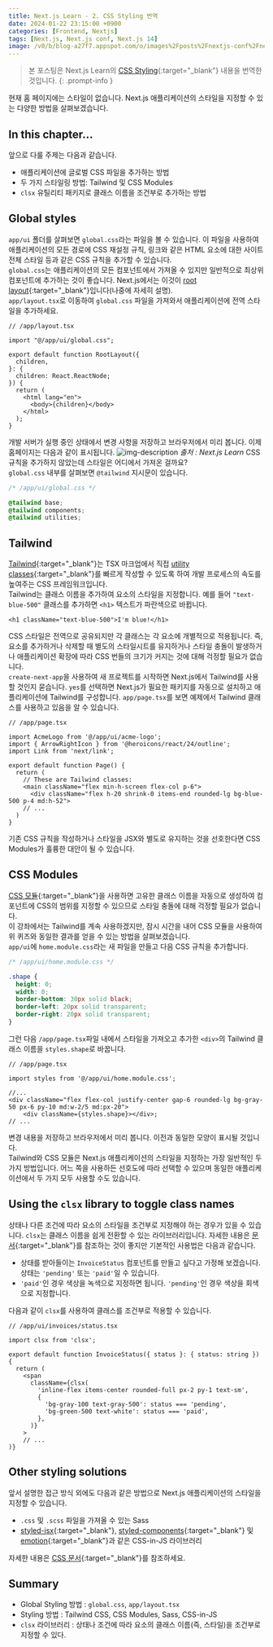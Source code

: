 ```yaml
---
title: Next.js Learn - 2. CSS Styling 번역
date: 2024-01-22 23:15:00 +0900
categories: [Frontend, Nextjs]
tags: [Next.js, Next.js conf, Next.js 14]
image: /v0/b/blog-a27f7.appspot.com/o/images%2Fposts%2Fnextjs-conf%2Fnextjs.png?alt=media&token=09247773-9707-4dd1-b3ca-3fe7f943497a
---
```


> 본 포스팅은 Next.js Learn의 [CSS Styling](https://nextjs.org/learn/dashboard-app/css-styling){:target="\_blank"} 내용을 번역한 것입니다.
{: .prompt-info }

현재 홈 페이지에는 스타일이 없습니다. Next.js 애플리케이션의 스타일을 지정할 수 있는 다양한 방법을 살펴보겠습니다.

## In this chapter...

앞으로 다룰 주제는 다음과 같습니다.

- 애플리케이션에 글로벌 CSS 파일을 추가하는 방법
- 두 가지 스타일링 방법: Tailwind 및 CSS Modules
- `clsx` 유틸리티 패키지로 클래스 이름을 조건부로 추가하는 방법

## Global styles

`app/ui` 폴더를 살펴보면 `global.css`라는 파일을 볼 수 있습니다. 이 파일을 사용하여 애플리케이션의 모든 경로에 CSS 재설정 규칙, 링크와 같은 HTML 요소에 대한 사이트 전체 스타일 등과 같은 CSS 규칙을 추가할 수 있습니다. <br />
`global.css`는 애플리케이션의 모든 컴포넌트에서 가져올 수 있지만 일반적으로 최상위 컴포넌트에 추가하는 것이 좋습니다. Next.js에서는 이것이 [root layout](https://nextjs.org/docs/app/building-your-application/routing/pages-and-layouts#root-layout-required){:target="\_blank"}입니다(나중에 자세히 설명). <br />
`app/layout.tsx`로 이동하여 `global.css` 파일을 가져와서 애플리케이션에 전역 스타일을 추가하세요.

```react
// /app/layout.tsx

import "@/app/ui/global.css";

export default function RootLayout({
  children,
}: {
  children: React.ReactNode;
}) {
  return (
    <html lang="en">
      <body>{children}</body>
    </html>
  );
}
```

개발 서버가 실행 중인 상태에서 변경 사항을 저장하고 브라우저에서 미리 봅니다. 이제 홈페이지는 다음과 같이 표시됩니다.
![img-description](/v0/b/blog-a27f7.appspot.com/o/images%2Fposts%2Fcss-styling%2Fglobal-styling.png?alt=media&token=471ec630-ddcc-4f15-912f-f0d442d59c22)
_출처 : Next.js Learn_
CSS 규칙을 추가하지 않았는데 스타일은 어디에서 가져온 걸까요? <br />
`global.css` 내부를 살펴보면 `@tailwind` 지시문이 있습니다.

```css
/* /app/ui/global.css */

@tailwind base;
@tailwind components;
@tailwind utilities;
```

## Tailwind

[Tailwind](https://tailwindcss.com/){:target="\_blank"}는 TSX 마크업에서 직접 [utility classes](https://tailwindcss.com/docs/utility-first){:target="\_blank"}를 빠르게 작성할 수 있도록 하여 개발 프로세스의 속도를 높여주는 CSS 프레임워크입니다. <br />
Tailwind는 클래스 이름을 추가하여 요소의 스타일을 지정합니다. 예를 들어 `"text-blue-500"` 클래스를 추가하면 `<h1>` 텍스트가 파란색으로 바뀝니다.

```react
<h1 className="text-blue-500">I'm blue!</h1>
```

CSS 스타일은 전역으로 공유되지만 각 클래스는 각 요소에 개별적으로 적용됩니다. 즉, 요소를 추가하거나 삭제할 때 별도의 스타일시트를 유지하거나 스타일 충돌이 발생하거나 애플리케이션 확장에 따라 CSS 번들의 크기가 커지는 것에 대해 걱정할 필요가 없습니다. <br />
`create-next-app`을 사용하여 새 프로젝트를 시작하면 Next.js에서 Tailwind를 사용할 것인지 묻습니다. `yes`를 선택하면 Next.js가 필요한 패키지를 자동으로 설치하고 애플리케이션에 Tailwind를 구성합니다. `app/page.tsx`를 보면 예제에서 Tailwind 클래스를 사용하고 있음을 알 수 있습니다.

```react
// /app/page.tsx

import AcmeLogo from '@/app/ui/acme-logo';
import { ArrowRightIcon } from '@heroicons/react/24/outline';
import Link from 'next/link';

export default function Page() {
  return (
    // These are Tailwind classes:
    <main className="flex min-h-screen flex-col p-6">
      <div className="flex h-20 shrink-0 items-end rounded-lg bg-blue-500 p-4 md:h-52">
    // ...
  )
}
```

기존 CSS 규칙을 작성하거나 스타일을 JSX와 별도로 유지하는 것을 선호한다면 CSS Modules가 훌륭한 대안이 될 수 있습니다.

## CSS Modules

[CSS 모듈](https://nextjs.org/docs/pages/building-your-application/styling){:target="\_blank"}을 사용하면 고유한 클래스 이름을 자동으로 생성하여 컴포넌트에 CSS의 범위를 지정할 수 있으므로 스타일 충돌에 대해 걱정할 필요가 없습니다. <br />
이 강좌에서는 Tailwind를 계속 사용하겠지만, 잠시 시간을 내어 CSS 모듈을 사용하여 위 퀴즈와 동일한 결과를 얻을 수 있는 방법을 살펴보겠습니다. <br />
`app/ui`에 `home.module.css`라는 새 파일을 만들고 다음 CSS 규칙을 추가합니다.

```css
/* /app/ui/home.module.css */

.shape {
  height: 0;
  width: 0;
  border-bottom: 30px solid black;
  border-left: 20px solid transparent;
  border-right: 20px solid transparent;
}
```

그런 다음 `/app/page.tsx`파일 내에서 스타일을 가져오고 추가한 `<div>`의 Tailwind 클래스 이름을 `styles.shape`로 바꿉니다.

```react
// /app/page.tsx

import styles from '@/app/ui/home.module.css';

//...
<div className="flex flex-col justify-center gap-6 rounded-lg bg-gray-50 px-6 py-10 md:w-2/5 md:px-20">
    <div className={styles.shape}></div>;
// ...
```

변경 내용을 저장하고 브라우저에서 미리 봅니다. 이전과 동일한 모양이 표시될 것입니다. <br />
Tailwind와 CSS 모듈은 Next.js 애플리케이션의 스타일을 지정하는 가장 일반적인 두 가지 방법입니다. 어느 쪽을 사용하든 선호도에 따라 선택할 수 있으며 동일한 애플리케이션에서 두 가지 모두 사용할 수도 있습니다.

## Using the `clsx` library to toggle class names

상태나 다른 조건에 따라 요소의 스타일을 조건부로 지정해야 하는 경우가 있을 수 있습니다. `clsx`는 클래스 이름을 쉽게 전환할 수 있는 라이브러리입니다. 자세한 내용은 [문서](https://github.com/lukeed/clsx){:target="\_blank"}를 참조하는 것이 좋지만 기본적인 사용법은 다음과 같습니다.

- 상태를 받아들이는 `InvoiceStatus` 컴포넌트를 만들고 싶다고 가정해 보겠습니다. 상태는 `'pending'` 또는 `'paid'`일 수 있습니다.
- `'paid'`인 경우 색상을 녹색으로 지정하면 됩니다. `'pending'`인 경우 색상을 회색으로 지정합니다.

다음과 같이 `clsx`를 사용하여 클래스를 조건부로 적용할 수 있습니다.

```react
// /app/ui/invoices/status.tsx

import clsx from 'clsx';

export default function InvoiceStatus({ status }: { status: string }) {
  return (
    <span
      className={clsx(
        'inline-flex items-center rounded-full px-2 py-1 text-sm',
        {
          'bg-gray-100 text-gray-500': status === 'pending',
          'bg-green-500 text-white': status === 'paid',
        },
      )}
    >
    // ...
)}
```

## Other styling solutions

앞서 설명한 접근 방식 외에도 다음과 같은 방법으로 Next.js 애플리케이션의 스타일을 지정할 수 있습니다.

- `.css` 및 `.scss` 파일을 가져올 수 있는 Sass
- [styled-jsx](https://github.com/vercel/styled-jsx){:target="\_blank"}, [styled-components](https://github.com/vercel/next.js/tree/canary/examples/with-styled-components){:target="\_blank"} 및 [emotion](https://github.com/vercel/next.js/tree/canary/examples/with-emotion){:target="\_blank"}과 같은 CSS-in-JS 라이브러리

자세한 내용은 [CSS 문서](https://nextjs.org/docs/app/building-your-application/styling){:target="\_blank"}를 참조하세요.

## Summary

- Global Styling 방법 : `global.css`, `app/layout.tsx`
- Styling 방법 : Tailwind CSS, CSS Modules, Sass, CSS-in-JS
- `clsx` 라이브러리 : 상태나 조건에 따라 요소의 클래스 이름(즉, 스타일)을 조건부로 지정할 수 있다.
